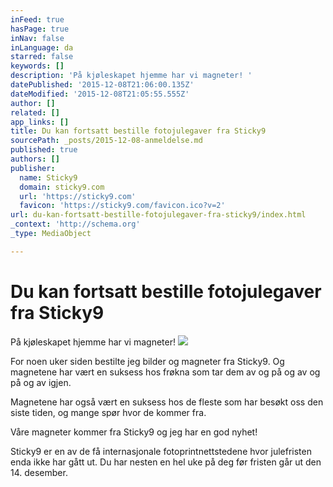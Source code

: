 ```yaml
---
inFeed: true
hasPage: true
inNav: false
inLanguage: da
starred: false
keywords: []
description: 'På kjøleskapet hjemme har vi magneter! '
datePublished: '2015-12-08T21:06:00.135Z'
dateModified: '2015-12-08T21:05:55.555Z'
author: []
related: []
app_links: []
title: Du kan fortsatt bestille fotojulegaver fra Sticky9
sourcePath: _posts/2015-12-08-anmeldelse.md
published: true
authors: []
publisher:
  name: Sticky9
  domain: sticky9.com
  url: 'https://sticky9.com'
  favicon: 'https://sticky9.com/favicon.ico?v=2'
url: du-kan-fortsatt-bestille-fotojulegaver-fra-sticky9/index.html
_context: 'http://schema.org'
_type: MediaObject

---
```

# Du kan fortsatt bestille fotojulegaver fra Sticky9

På kjøleskapet hjemme har vi magneter! ![](https://the-grid-user-content.s3-us-west-2.amazonaws.com/bbf7f525-e0ff-4f70-ae2e-1247434f0d0f.jpg)

For noen uker siden bestilte jeg bilder og magneter fra Sticky9\. Og magnetene har vært en suksess hos frøkna som tar dem av og på og av og på og av igjen. 

Magnetene har også vært en suksess hos de fleste som har besøkt oss den siste tiden, og mange spør hvor de kommer fra. 

Våre magneter kommer fra Sticky9 og jeg har en god nyhet!

Sticky9 er en av de få internasjonale fotoprintnettstedene hvor julefristen enda ikke har gått ut. Du har nesten en hel uke på deg før fristen går ut den 14\. desember.